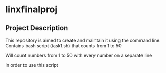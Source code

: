 # linxfinalproj

## Project Description
This repository is aimed to create and maintain it using the command line.
Contains bash script (task1.sh) that counts from 1 to 50 

Will count numbers from 1 to 50 with every number on a separate line

In order to use this script
